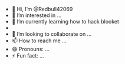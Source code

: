 - 👋 Hi, I’m @Redbull42069
- 👀 I’m interested in ...
- 🌱 I’m currently learning how to hack blooket
- 
- 💞️ I’m looking to collaborate on ...
- 📫 How to reach me ...
- 😄 Pronouns: ...
- ⚡ Fun fact: ...

<!---
Redbull42069/Redbull42069 is a ✨ special ✨ repository because its `README.md` (this file) appears on your GitHub profile.
You can click the Preview link to take a look at your changes.
--->
